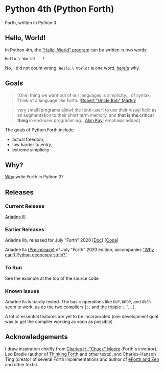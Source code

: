 # Python 4th (Python Forth)

Forth, written in Python 3

## Hello, World!

In Python 4th, the
["Hello, World" program](https://en.wikipedia.org/wiki/%22Hello,_World!%22_program)
can be written in _two_ words:

    Hello,\ World!   ?
 
No, I did not count wrong.
`Hello,\ World!` is _one_ word;
[here's](./Doc/Why/whyWords.MD#the-forth-way)
why.

## Goals

> [One] thing we want out of our languages is simplicity... of syntax.
> Think of a language like Forth.
\[[Robert "Uncle Bob" Martin](https://github.com/dmparrishphd/home/blob/main/Files/CORW/0/theLastProgrammingLanguage.md)\]

> very small [programs allow] the [end-user] to use their visual field
> as an augmentation to their short term memory,
> and **that is the critical thing** in end-user programming.
> \[[Alan Kay](https://github.com/dmparrishphd/home/blob/main/Files/CORW/0/smallPrograms.md); emphasis added\]


The goals of Python Forth include:

- actual freedom,
- low barrier to entry,
- extreme simplicity

## Why?

[Why](./Doc/Why/why.MD) write Forth in Python 3?

## Releases

### Current Release

[Ariadne III](./Files/4/0)

### Earlier Releases

<a id="AriadneIIb">Ariadne IIb</a>,
released for July "Forth" 2020
\[[Doc](./Files/3/0/frontmatter.md)\]
\[[Code](./Files/2/0)\]

Ariadne IIa [(Pre-release)](./Files/1/0) of July "Forth" 2020 edition; accompanies
["Why can't Python deepcopy stdin?"](https://stackoverflow.com/questions/62373655/why-cant-python-deepcopy-stdin)

### To Run

See the example at the top of the source code.

### Known Issues

Ariadne IIa is barely tested. The basic operations like `DUP`, `DROP`, and `OVER` seem to work, as do the two compilers (`:;` and the tripple `:`, \`, `;`).

A lot of essential features are yet to be incorporated (one development goal was to get the compiler working as soon as possible).

## Acknowledgements

I draw inspiration chiefly from
[Charles H. "Chuck" Moore](https://www.youtube.com/watch?v=tb0_V7Tc5MU)
(Forth's inventor), Leo Brodie (author of
[Thinking Forth](http://thinking-forth.sourceforge.net/)
and other texts), and Charles-Hanson Ting
(creator of several Forth implementations and author of
[eForth and Zen](https://www.amazon.com/eForth-Zen-32-bit-86eForth-Visual-ebook/dp/B06VXR1TX3/)
and other texts).
